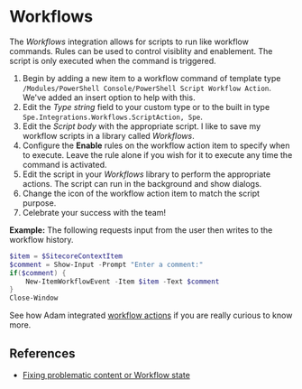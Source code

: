 # Workflows

The _Workflows_ integration allows for scripts to run like workflow commands. Rules can be used to control visiblity and enablement. The script is only executed when the command is triggered.

1. Begin by adding a new item to a workflow command of template type `/Modules/PowerShell Console/PowerShell Script Workflow Action`. We've added an insert option to help with this.
2. Edit the _Type string_ field to your custom type or to the built in type `Spe.Integrations.Workflows.ScriptAction, Spe`. 
3. Edit the _Script body_ with the appropriate script. I like to save my workflow scripts in a library called _Workflows_.
4. Configure the **Enable** rules on the workflow action item to specify when to execute. Leave the rule alone if you wish for it to execute any time the command is activated.
5. Edit the script in your _Workflows_ library to perform the appropriate actions. The script can run in the background and show dialogs.
6. Change the icon of the workflow action item to match the script purpose.
7. Celebrate your success with the team!

**Example:** The following requests input from the user then writes to the workflow history.

```powershell
$item = $SitecoreContextItem
$comment = Show-Input -Prompt "Enter a comment:"
if($comment) {
    New-ItemWorkflowEvent -Item $item -Text $comment
}
Close-Window
```

See how Adam integrated [workflow actions](https://blog.najmanowicz.com/2014/11/09/introducing-powershell-actions-for-sitecore-workflows/) if you are really curious to know more.

## References

* [Fixing problematic content or Workflow state](https://www.cognifide.com/blogs/sitecore/feel-the-power-in-powershell/)

